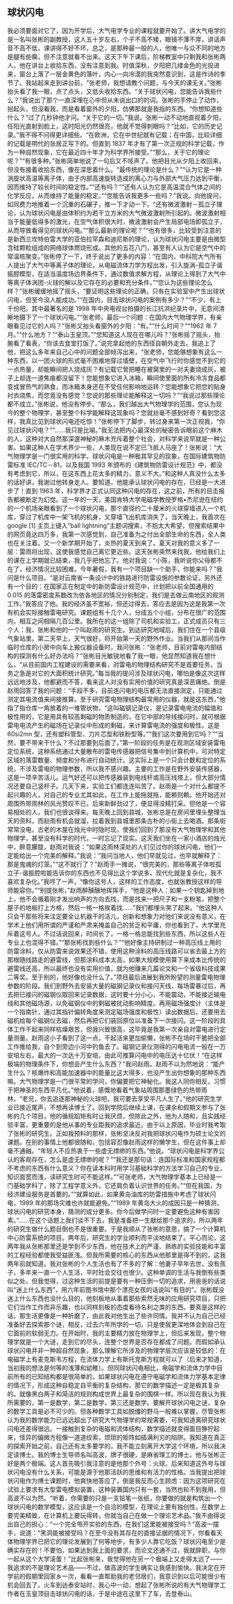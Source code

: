 ## 球状闪电

我必须要面对它了，因为开学后，大气电学专业的课程就要开始了。讲大气电学的是一名叫张彬的副教授，这人五十岁左右，个子不高不矮，眼镜不薄不厚，讲话声音不高不低，课讲得不好不坏，总之，是那种最一般的人，他唯一与众不同的地方是腿有些瘸，但不注意就看不出来。这天下午下课后，阶梯教室中只剩我和张彬两人，他在讲台上收拾东西，没有注意到我。时值深秋，夕阳把几缕金色的光投进来，窗台上落了一层金黄色的落叶，内心一向冷漠的我突然意识到，这是作诗的季节了。我站起来走到讲台前，“张老师，我想请教个问题，与今天的课无关。”张彬抬头看了我一眼，点了点头，又低头收拾东西。“关于球状闪电，您能告诉我些什么？”我说出了那个一直深埋在心中但从未说出口的的词。张彬的手停止了动作，抬起头，但没看我，而是看着窗外的夕阳，仿佛那就是我指的东西。“你想知道些什么？”过了几秒钟他才问。“关于它的一切。”我说。张彬一动不动地直视着夕阳，任阳光直射到脸上，这时阳光仍然很亮，他就不觉得刺眼吗？“比如，它的历史记录。”我不得不问得更详细些。“在欧洲，它在中世纪就有记载；在中国，比较详细的记载是明代的张居正写下的。但直到 1837 年才有了第一次正规的科学记载，作为一种自然现象，它在最近四十年才为科学界所接受。”“那么，关于它的理论呢？”“有很多种。”张彬简单地说了一句后又不吱声了。他把目光从夕阳上收回来，但没有接着收拾东西，像在深思着什么。“最传统的理论是什么？”“认为它是一种涡旋状高温等离子体，由于内部高速旋转造成的离心力与外部大气压力达到平衡，因而维持了较长时间的稳定性。”“还有吗？”“还有人认为它是高温混合气体之间的化学反应，从而维持了能量的稳定。”“您能告诉我更多一些吗？”我说。向他提问，如同费力地推着一个沉重的石碾子，推一下才动一下。“还有微波激射－孤立子理论，认为球状闪电是由体积约为若干立方米的大气微波激射所引起的。微波激射相当于能量低得多的激光，在空气体积很大时，微波激射会产生局部电场即孤立子，从而导致看得见的球状闪电。”“那么最新的理论呢？”“也有很多，比较受到注意的是新西兰坎特伯雷大学的亚伯拉罕森和迪尼斯的理论，认为球状闪电主要是由微型含硅颗粒组成的网络球体燃烧形成。其他的五花八门，甚至有人认为它是空气中的常温核聚变。”张彬停了一下，终于说出了更多的内容：“在国内，中科院大气所有人提出了大气中等离子体的理论，从电磁流体力学方程出发，引入旋涡-孤立子谐振腔模型，在适当温度场边界条件下，通过数值求解方程，从理论上得到了大气中等离子体涡团-火球的解以及它存在的必要和充分条件。”“您认为这些理论怎么样？”张彬缓缓地摇了摇头，“要证明这些理论的正确，只有在实验室中产生出球状闪电，但至今没人能成功。”“在国内，目击球状闪电的案例有多少？”“不少，有上千份吧。其中最著名的是 1998 年中央电视台拍摄的长江抗洪纪录片中，无意间清晰地摄下了一个球状闪电。”“张老师，最后一个问题：在国内大气物理学界，有亲眼看见过它的人吗？”张彬又抬头看窗外的夕阳：“有。”“什么时间？”“1962 年 7 月。”“什么地方？”“泰山玉皇顶。”“您知道这人现在在哪儿吗？”张彬摇了摇头，抬腕看了看表，“你该去食堂打饭了。”说完拿起他的东西径自朝外走去。我追上了他，把这么多年来自己心中的问题全部倾泻出来，“张老师，您能够想象有这么一种东西，以一团火球的形式毫不困难地穿过墙壁，在空气中飞行时你感觉不到它的一点热量，却能瞬间把人烧成灰？有记载它曾把睡在被窝里的一对夫妻烧成灰，被子上却连一道焦痕都没留下！您能想象它进入冰箱，瞬间使里面的所有冷冻食品都变成冒热气的熟食，而冰箱本身还在不受任何影响地运转？您能想象它把您的贴身衬衣烧焦，而您竟没有感觉？您说的那些理论能解释这一切吗？”“我说过那些理论都不成立。”张彬说，他没有停步。“那么，我们越出大气物理学的范围，您认为现今的整个物理学，甚至整个科学能解释这现象吗？您就丝毫不感到好奇？看到您这样，我真比见到球状闪电还吃惊！”张彬停下了脚步，转过身来第一次正视我，“你见过球状闪电？”“……我只是比喻。”我无法把内心最深处的秘密告诉眼前这个麻木的人，这种对大自然那深邃神秘的麻木充斥着整个社会，对科学来说早就是一种公害。如果这种人在学术界少一些，人类现在说不定已飞抵人马座了！张彬说：“大气物理学是一门很实用的科学，球状闪电是一种极其罕见的现象，在国际建筑物防雷标准 IEC/TC－81，以及我国 1993 年颁布的《建筑物防雷设计规范》中，都没有考虑到它，所以，在这东西上花太多的精力，意义不大。”和这种人真没什么太多的话好讲，我谢过他转身走人。要知道，他能承认球状闪电的存在，已经是一大进步了！直到 1963 年，科学界才正式认同这种闪电的存在，这之前，所有的目击报告都被断定为幻觉。这一年的一天，美国肯特大学电磁学教授罗格•杰尼逊在纽约的一个机场亲眼看到了一个球状闪电，那个直径约二十厘米的火球穿墙进入一个机库，穿过了机库中一架飞机的机身，又穿墙飞出机库消失了。当天晚上，我首次在 google [1]  主页上键入“ball lightning”主题词搜索，不抱太大希望，但搜索结果中的网页竟达四万多，我第一次感觉到，自己准备为之付出全部生命的东西，全人类也在关注着。又一个新学期开始了，炎热的夏天到来了。夏天对我的意义多了一层：雷雨将出现，这使我感觉自己离它更近些。这天张彬突然来找我，他给我们上的课在上学期就已结束，我几乎把他忘了。他对我说：“小陈，我听说你父母都不在了，经济情况比较困难。今年暑假，我有一个项目缺一个助手，你能来吗？”我问是什么项目。“是对云南省一条设计中的铁路进行防雷设施的参数论证，另外还有一个目的：在国家正在制定中的新防雷设计规范中，计划把以前全国通用的 0.015 的落雷密度系数改为依各地区的情况分别制定，我们是去做云南地区的观测工作。”我答应了他。我的经济虽不宽裕，但还过得去，答应去是因为这是我第一次有机会实际接触雷电研究。课题组有十几个人，分成五个小组，分布在很广的范围内，相互之间相隔几百公里。我所在的这一组除了司机和实验工，正式成员只有三个人：我、张彬和他的一个叫赵雨的研究生。到达研究地域后，我们住在一个县级气象站里。第二天早上，天气很好，将开始第一天的野外作业。当我们从那间当作临时仓库的小房中向车上搬仪器设备时，我问张彬：“张老师，目前对雷电内部结构的探测有什么好办法吗？”张彬目光敏锐地看了我一眼，他显然知道我在想什么，“从目前国内工程建设的需要来看，对雷电的物理结构研究不是首要任务，当务之急是对它的大面积统计研究。”每当我的提问涉及球状闪电，哪怕是像这次这样远远地涉及，他都避而不答，看来这人对没有实用价值的研究真是深恶痛绝。倒是赵雨回答了我的问题：“手段不多，目前连闪电的电压都无法直接测定，只能通过测定其电流值来间接推算。至于研究雷电物理结构最常用的仪器，就是这东西，”他指了指仓库一角放着的一堆管状物，“这叫磁钢记录仪，是记录雷电电流的幅值和极性用的，它是用具有较高剩磁的物质制造的，在它中部的导线接闪时，就可根据雷电电流产生的磁场在记录仪中形成的剩磁，来计算雷电流的强度和极性。这是 60si2mn 型，还有塑料管型、刀片芯型和铁粉型等。”“我们这次要用到它吗？”“当然，要不带来干什么？不过那要到后面了。”第一阶段的任务是在观测区域安装雷电定位系统，这种系统通过大量散布的雷电传感器把信号集中到计算机中，可对特定区域的落雷数量、频度和分布进行自动统计。这实际上是一个只会计数和定位的系统，不涉及雷电的物理参数，所以我不感兴趣。主要的工作是在野外安装传感器，这是一项辛苦活儿。运气好还可以把传感器装到电线杆或高压线塔上，但大部分情况还要自己竖杆子。几天下来，实验工们都连连叫苦了。赵雨是一个对什么都提不起兴趣的人，对自己的专业尤其如此，在工作上能拖就拖，能赖则赖。他开始还对周围热带雨林的风光赞叹不已，后来新鲜劲过了，便显得没精打采。但他是一个容易相处的人，我们也很谈得来。每天晚上回到县城，张彬总是在房间里埋头整理当天的资料，而赵雨有机会就溜，拉着我到县城里那条古朴的小街上去喝酒。那条街常常没电，古老的木屋在烛光中时隐时现，使我们回到了那没有大气物理学和其他物理学，甚至没有科学的时代，一时忘记了现实。这天我们坐在一家小酒店的烛光中，醉意朦胧，赵雨对我说：“如果这雨林深处的人们见过你的球状闪电，他们一定能给出一个完美的解释。”我说：“我问当地人，他们早就见过，也早就解释了：那是鬼魂的灯笼。”“这不就行了？”赵雨手一摊说，“很完美的，那些等离子体啦孤立子-谐振腔啦能告诉你的东西也不见得比这个学说多。现代化就是复杂化，我不喜欢复杂化。”我哼了一声，“像你这号人，这样的工作态度，也就张教授这样的导师能容你。”“别提张彬，”赵雨醉醺醺地挥挥手，“他是这种人：如果一个钥匙掉到地上，他不会循着刚才发出响声的方向去找，而是找来一把尺子和一支粉笔，把整个屋子的地板打上方格，然后一格一格挨着找……”我们都埋头笑了起来。“他这种人只会干那些将来注定要全让机器干的活儿，创新和想象力对他们来说没有意义，在学术上他们用所谓的严谨和严肃来掩盖自己的贫乏和平庸，你也看到了，大学里充斥着这号人。不过话说回来，时间长了，一格一格总能找到些东西，所以这些人在专业上也混得不错。”“那张彬找到些什么？”“他好像主持研制过一种高压线上用的防雷涂料，仅从防雷来说效果还不错，使用这种涂料的高压线路可以省去最上方的那根随线路走的避雷线，但那涂料成本太高，如果大规模使用算下来成本比传统的避雷线还高，所以最终也没有实用价值，就为他赚来几篇论文和一个省级科技成果二等奖。至于别的，他好像也没什么了。”项目最后进展到我所盼望的测量雷电物理参数的阶段。我们到野外去安装大量的磁钢记录仪和接闪天线，每场雷暴过后，再去把已接闪的磁钢仪取回来记录数据，这时要十分小心，不能震动，不能接近输电线和其他磁场源，以免磁钢仪中的剩磁被扰动影响精度。再用磁场强度计（主体是一个指南针，通过其指针偏转角度来测定磁场强度和极性）读出数据后，还要用去磁机给每个磁钢仪去磁，然后再把它们装回原位以准备下一次接闪。这一阶段的具体工作干起来同样枯燥艰苦，但我兴致很高，这毕竟是我第一次亲自对雷电进行定量测量。赵雨这小子看到了这一点，干起活来更加偷懒，张彬不在场时干脆把全部工作推给我，自个到旁边小河中钓鱼去了。磁钢记录仪测得的闪电电流一般在一万安培左右，最大的一次达十万安培，由此可推算闪电中的电压达十亿伏！“在这样极端的物理条件下，你想会产生什么东西？”我问赵雨。赵雨不以为然地说：“能产生什么？核爆炸和高能加速器中的能量比这大得多，也没产生出你想象的那种东西嘛。大气物理学是一门很平常的学问，你偏要把它神秘化。我这人同你相反，习惯于把神圣的东西平凡化。”他说着，感慨地看着气象站周围那墨绿色的热带雨林，“老兄，你去追逐那神秘的火球吧，我可要去享受平凡人生了。”他的研究生学业已接近尾声，不想再读博士了。回到学院后继续上课，在课余和假期又参与了张彬的几个项目，他的循规蹈矩有时让我厌烦，但除此之外，他为人随和，且实践经验丰富，更重要的是他从事的专业距我的追求最近。由于以上原因，毕业时我考取了张彬的研究生。正如我预料的那样，张彬坚决反对我把球状闪电作为硕士论文的课题。在别的事情上他都很随和，包括容忍像赵雨这样的懒学生，但在这件事上却毫不通融。“年轻人不应热衷于一些虚无缥缈的东西。”他说。“球状闪电是科学界公认的客观存在，怎么是虚无缥缈的呢？”“我还是那句话：连国际标准和国家规程都不考虑的东西有什么意义？你在读本科时用学习基础科学的方法学习自己的专业，知识面宽而浅，读研究生时可不能这样。”“可张老师，大气物理学基本上已经是一门基础学科了，除了工程学意义外，它还肩负着认识世界的任务。”“但在我国，为经济建设服务是首要的。”“就算如此，如果黄岛油库的防雷措施中考虑了球状闪电，1989 年的那场灾难也许就能避免。”“1989 年黄岛大火的成因只是一种猜测，球状闪电的研究本身，猜测的成分更多。你今后做学问时一定要避免这种有害因素。”……在这个话题上我们谈不下去，我是准备把一生献给那个追求的，所以两年的研究生做什么题目倒也不是很重要。于是我顺从了张彬的意思，搞了一个计算机中心防雷系统的项目。两年后，研究生的学业顺利而平淡地结束了。平心而论，这两年我从张彬那里还是学到不少东西，他在技术上的严谨、熟练的实验技能和丰富的工程经验都使我受益匪浅。但我所需要的核心的东西从他那里是得不到的，这我两年前就知道。我对张彬的个人生活也有了不多的了解：他妻子早年去世，没有孩子，多年来一直一个人生活，平时社会交往也很少。这种单调的生活与我倒有些类似之处，但我觉得，过这种生活的前提是要有一种压倒一切的追求，用爸爸的话说叫“迷上什么东西”，用六年前图书馆中那个漂亮女孩的话说叫“有目的”。张彬既没迷上什么东西也没什么目的，他刻板地从事着那些索然无味的应用研究项目，只把它们当作工作而非乐趣，也以同样刻板的态度看待名利之类的东西。要真是这样的话，那生活更像是一种折磨了，由此我对他生出了些许同情。我并不认为自己已经准备好去探索那个谜，相反，过去六年所学的一切，只是使我更深地体会到自己在它面前的软弱无力。在开始时，我的主要精力放在物理学上，但后来发现，整个物理学就是一个大谜，走到它的尽头，连整个世界是否存在都成了问题。而假如承认球状闪电并非一种超自然现象，那么理解它所涉及的物理学层次应该是较低的：在电磁学上有麦克斯韦方程，在流体力学上有斯托克斯方程就可以了（后来才知道，当初我的想法是何等的浅薄和幼稚）。但同球状闪电相比，电磁学和流体力学中目前所有的已知结构都是很简单的，如果球状闪电在遵守电磁学和流体力学基本定律的情况下，形成这种自稳定自平衡的复杂结构，那它的数学描述一定是极其复杂的。就像黑白两子和简洁的规则构成世界上最复杂的围棋一样。所以现在我认为我所需要的，第一是数学，第二是数学，第三还是数学。要解开球状闪电之谜，复杂的数学工具是必不可少的。但各种数学工具如脱缰的野马一般难以掌握，尽管张彬认为我的数学能力已远远超出了研究大气物理学的常规需要，可我知道离研究球状闪电还差得很远。一接触到复杂的电磁和流体结构，数学描述就变得面目狰狞起来，怪异的偏微方程像一道道绞索，烦琐的矩阵如插满利刃的陷阱。我知道在真正的探索开始之前，自己还有太多要学的，我不能立刻离开大学这个环境，所以我决定读博士。我的博士生导师名叫高波，牌子很硬，是麻省理工的博士。他与张彬正好是两个极端。这人首先吸引我注意的是他那个外号：火球。后来知道这外号与球状闪电没有什么关系，可能是源于他那活跃的思维和有活力的性格。当我提出把球状闪电作为博士课题时，他爽快地答应了，倒是我反而心生顾虑：因为这项研究在试验上要求有大型雷电模拟装置，这种装置国内只有一套，当然也轮不到我用，但高波不以为然。“听着，你需要的只是一支铅笔一张纸，你要做的就是构筑出一个球状闪电的数学模型，这应该是一个自洽的模型，在理论上要有独创性，在数学上要完美精致，在计算机上要玩得转，你就当自己在做一个理论艺术品。”我不由得说出自己的担心：“一个完全甩开实验的东西，在我们这里能被接受吗？”高波一摆手，说道：“黑洞能被接受吗？在至今没有其存在的直接证据的情况下，你看看天体物理学界已把它的理论发展到了何等地步，有多少人靠它吃饭？球状闪电至少是确实存在的！不要怕，如果达到我上面的要求，而论文还通不过，我就辞职，与你一起从这个大学滚蛋！”比起张彬来，我觉得他在另一个极端上又走得太远了——我追求的不是理论艺术品——不过，做高波的学生确实让我感到愉快。我决定在开学前的假期里回家乡一次，看看一直帮助我的老邻居们，我意识到以后可能很少有机会回去了。火车到达泰安站时，我心中一动，想起了张彬所说的有大气物理学工作者在玉皇顶目击球状闪电的话，于是中途在这里下了车，去登泰山。